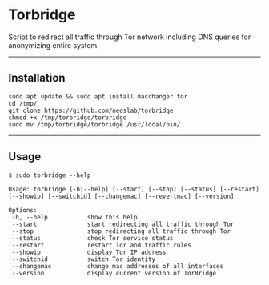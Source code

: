 # Torbridge

Script to redirect all traffic through Tor network including DNS queries for anonymizing entire system

* * *

## Installation

```shell
sudo apt update && sudo apt install macchanger tor
cd /tmp/
git clone https://github.com/neoslab/torbridge
chmod +x /tmp/torbridge/torbridge
sudo mv /tmp/torbridge/torbridge /usr/local/bin/
```

* * *

## Usage

```shell
$ sudo torbridge --help

Usage: torbridge [-h|--help] [--start] [--stop] [--status] [--restart] [--showip] [--switchid] [--changemac] [--revertmac] [--version]

Options:
 -h, --help           show this help
 --start              start redirecting all traffic through Tor
 --stop               stop redirecting all traffic through Tor
 --status             check Tor service status
 --restart            restart Tor and traffic rules
 --showip             display Tor IP address
 --switchid           switch Tor identity
 --changemac          change mac addresses of all interfaces
 --version            display current version of TorBridge
```